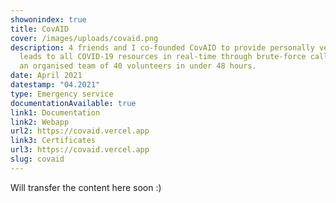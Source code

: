 ```yaml
---
showonindex: true
title: CovAID
cover: /images/uploads/covaid.png
description: 4 friends and I co-founded CovAID to provide personally verified
  leads to all COVID-19 resources in real-time through brute-force calling with
  an organised team of 40 volunteers in under 48 hours.
date: April 2021
datestamp: "04.2021"
type: Emergency service
documentationAvailable: true
link1: Documentation
link2: Webapp
url2: https://covaid.vercel.app
link3: Certificates
url3: https://covaid.vercel.app
slug: covaid
---
```

Will transfer the content here soon :)